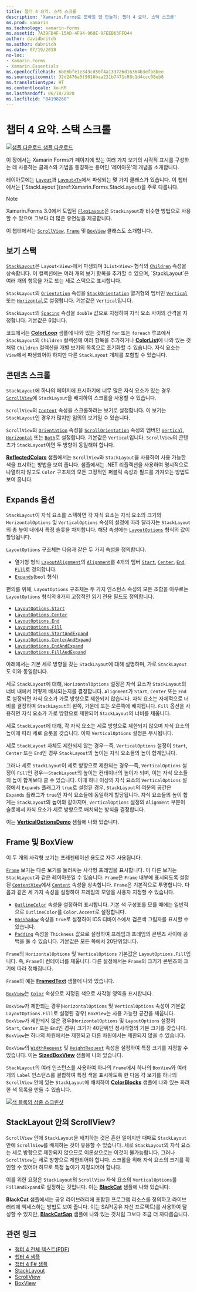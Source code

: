 ```yaml
---
title: 챕터 4 요약. 스택 스크롤
description: 'Xamarin.Forms로 모바일 앱 만들기: 챕터 4 요약. 스택 스크롤'
ms.prod: xamarin
ms.technology: xamarin-forms
ms.assetid: 7A39FD4F-15AD-4F94-960E-9FEEB63FFD44
author: davidbritch
ms.author: dabritch
ms.date: 07/19/2018
no-loc:
- Xamarin.Forms
- Xamarin.Essentials
ms.openlocfilehash: 6b86bfe1e343cd50f4a133726d16364b3efb8bee
ms.sourcegitcommit: 32d2476a5f9016baa231b7471c88c1d4ccc08eb8
ms.translationtype: HT
ms.contentlocale: ko-KR
ms.lasthandoff: 06/18/2020
ms.locfileid: "84198268"
---
```

# <a name="summary-of-chapter-4-scrolling-the-stack"></a>챕터 4 요약. 스택 스크롤

[![샘플 다운로드](~/media/shared/download.png) 샘플 다운로드](https://github.com/xamarin/xamarin-forms-book-samples/tree/master/Chapter04)

이 장에서는 Xamarin.Forms가 페이지에 있는 여러 가지 보기의 시각적 표시를 구성하는 데 사용하는 클래스와 기법을 통칭하는 용어인 ‘레이아웃’의 개념을 소개합니다.

레이아웃에는 [`Layout`](xref:Xamarin.Forms.Layout)과 [`Layout<T>`](xref:Xamarin.Forms.Layout`1)에서 파생되는 몇 가지 클래스가 있습니다. 이 챕터에서는 [`StackLayout`](xref:Xamarin.Forms.StackLayout)을 주로 다룹니다.

> [!NOTE]
> Xamarin.Forms 3.0에서 도입된 [`FlexLayout`](~/xamarin-forms/user-interface/layouts/flex-layout.md)은 `StackLayout`과 비슷한 방법으로 사용할 수 있으며 그보다 더 많은 유연성을 제공합니다.

이 챕터에서는 [`ScrollView`](xref:Xamarin.Forms.ScrollView), [`Frame`](xref:Xamarin.Forms.Frame) 및 [`BoxView`](xref:Xamarin.Forms.BoxView) 클래스도 소개합니다.

## <a name="stacks-of-views"></a>보기 스택

[`StackLayout`](xref:Xamarin.Forms.StackLayout)은 `Layout<View>`에서 파생되며 `IList<View>` 형식의 [`Children`](xref:Xamarin.Forms.Layout`1) 속성을 상속합니다. 이 컬렉션에는 여러 개의 보기 항목을 추가할 수 있으며, `StackLayout`은 여러 개의 항목을 가로 또는 세로 스택으로 표시합니다.

`StackLayout`의 [`Orientation`](xref:Xamarin.Forms.StackLayout.Orientation) 속성을 [`StackOrientation`](xref:Xamarin.Forms.StackOrientation) 열거형의 멤버인 [`Vertical`](xref:Xamarin.Forms.StackOrientation.Vertical) 또는 [`Horizontal`](xref:Xamarin.Forms.StackOrientation.Horizontal)로 설정합니다. 기본값은 `Vertical`입니다.

`StackLayout`의 [`Spacing`](xref:Xamarin.Forms.StackLayout.Spacing) 속성을 `double` 값으로 지정하여 자식 요소 사이의 간격을 지정합니다. 기본값은 6입니다.

코드에서는 [**ColorLoop**](https://github.com/xamarin/xamarin-forms-book-samples/tree/master/Chapter04/ColorLoop) 샘플에 나와 있는 것처럼 `for` 또는 `foreach` 루프에서 `StackLayout`의 `Children` 컬렉션에 여러 항목을 추가하거나 [**ColorList**](https://github.com/xamarin/xamarin-forms-book-samples/tree/master/Chapter04/ColorList)에 나와 있는 것처럼 `Children` 컬렉션을 개별 보기의 목록으로 초기화할 수 있습니다. 자식 요소는 `View`에서 파생되어야 하지만 다른 `StackLayout` 개체를 포함할 수 있습니다.

## <a name="scrolling-content"></a>콘텐츠 스크롤

`StackLayout`에 하나의 페이지에 표시하기에 너무 많은 자식 요소가 있는 경우 [`ScrollView`](xref:Xamarin.Forms.ScrollView)에 `StackLayout`을 배치하여 스크롤을 사용할 수 있습니다.

`ScrollView`의 [`Content`](xref:Xamarin.Forms.ScrollView.Content) 속성을 스크롤하려는 보기로 설정합니다. 이 보기는 `StackLayout`인 경우가 많지만 임의의 보기일 수 있습니다.

`ScrollView`의 [`Orientation`](xref:Xamarin.Forms.ScrollView.Orientation) 속성을 [`ScrollOrientation`](xref:Xamarin.Forms.ScrollOrientation) 속성의 멤버인 [`Vertical`](xref:Xamarin.Forms.ScrollOrientation.Vertical), [`Horizontal`](xref:Xamarin.Forms.ScrollOrientation.Horizontal) 또는 [`Both`](xref:Xamarin.Forms.ScrollOrientation.Both)로 설정합니다. 기본값은 `Vertical`입니다. `ScrollView`의 콘텐츠가 `StackLayout`이면 두 방향이 동일해야 합니다.

[**ReflectedColors**](https://github.com/xamarin/xamarin-forms-book-samples/tree/master/Chapter04/ReflectedColors) 샘플에서는 `ScrollView`와 `StackLayout`을 사용하여 사용 가능한 색을 표시하는 방법을 보여 줍니다. 샘플에서는 .NET 리플렉션을 사용하여 명시적으로 나열하지 않고도 `Color` 구조체의 모든 고정적인 퍼블릭 속성과 필드를 가져오는 방법도 보여 줍니다.

## <a name="the-expands-option"></a>Expands 옵션

`StackLayout`이 자식 요소를 스택하면 각 자식 요소는 자식 요소의 크기와 `HorizontalOptions` 및 `VerticalOptions` 속성의 설정에 따라 달라지는 `StackLayout`의 총 높이 내에서 특정 슬롯을 차지합니다. 해당 속성에는 [`LayoutOptions`](xref:Xamarin.Forms.LayoutOptions) 형식의 값이 할당됩니다.

`LayoutOptions` 구조체는 다음과 같은 두 가지 속성을 정의합니다.

- 열거형 형식 [`LayoutAlignment`](xref:Xamarin.Forms.LayoutAlignment)의 [`Alignment`](xref:Xamarin.Forms.LayoutOptions.Alignment)를 4개의 멤버 [`Start`](xref:Xamarin.Forms.LayoutAlignment.Start), [`Center`](xref:Xamarin.Forms.LayoutAlignment.Center), [`End`](xref:Xamarin.Forms.LayoutAlignment.End), [`Fill`](xref:Xamarin.Forms.LayoutAlignment.Fill)로 정의합니다.
- [`Expands`](xref:Xamarin.Forms.LayoutOptions.Expands)(`bool` 형식)

편의를 위해, `LayoutOptions` 구조체는 두 가지 인스턴스 속성의 모든 조합을 아우르는 `LayoutOptions` 형식의 8가지 고정적인 읽기 전용 필드도 정의합니다.

- [`LayoutOptions.Start`](xref:Xamarin.Forms.LayoutOptions.Start)
- [`LayoutOptions.Center`](xref:Xamarin.Forms.LayoutOptions.Center)
- [`LayoutOptions.End`](xref:Xamarin.Forms.LayoutOptions.End)
- [`LayoutOptions.Fill`](xref:Xamarin.Forms.LayoutOptions.Fill)
- [`LayoutOptions.StartAndExpand`](xref:Xamarin.Forms.LayoutOptions.StartAndExpand)
- [`LayoutOptions.CenterAndExpand`](xref:Xamarin.Forms.LayoutOptions.CenterAndExpand)
- [`LayoutOptions.EndAndExpand`](xref:Xamarin.Forms.LayoutOptions.EndAndExpand)
- [`LayoutOptions.FillAndExpand`](xref:Xamarin.Forms.LayoutOptions.FillAndExpand)

아래에서는 기본 세로 방향을 갖는 `StackLayout`에 대해 설명하며, 가로 `StackLayout`도 이와 동일합니다.

세로 `StackLayout`에 대해, `HorizontalOptions` 설정은 자식 요소가 `StackLayout`의 너비 내에서 어떻게 배치되는지를 결정합니다. `Alignment`가 `Start`, `Center` 또는 `End`로 설정되면 자식 요소가 가로 방향으로 제한되지 않습니다. 자식 요소는 자체적으로 너비를 결정하며 `StackLayout`의 왼쪽, 가운데 또는 오른쪽에 배치됩니다. `Fill` 옵션을 사용하면 자식 요소가 가로 방향으로 제한되어 `StackLayout`의 너비를 채웁니다.

세로 `StackLayout`에 대해, 각 자식 요소는 세로 방향으로 제한되지 않으며 자식 요소의 높이에 따라 세로 슬롯을 갖습니다. 이때 `VerticalOptions` 설정은 무시됩니다.

세로 `StackLayout` 자체도 제한되지 않는 경우&mdash;즉, `VerticalOptions` 설정이 `Start`, `Center` 또는 `End`인 경우 `StackLayout`의 높이는 자식 요소들의 높이 합계입니다.

그러나 세로 `StackLayout`이 세로 방향으로 제한되는 경우&mdash;즉, `VerticalOptions` 설정이 `Fill`인 경우&mdash;`StackLayout`의 높이는 컨테이너의 높이가 되며, 이는 자식 요소들의 높이 합계보다 클 수 있습니다. 이때 하나 이상의 자식 요소의 `VerticalOptions` 설정에서 `Expands` 플래그가 `true`로 설정된 경우, `StackLayout`의 여분의 공간은 `Expands` 플래그가 `true`인 자식 요소들에 동일하게 할당됩니다. 자식 요소들의 높이 합계는 `StackLayout`의 높이와 같아지며, `VerticalOptions` 설정의 `Alignment` 부분이 슬롯에서 자식 요소가 세로 방향으로 배치되는 방식을 결정합니다.

이는 [**VerticalOptionsDemo**](https://github.com/xamarin/xamarin-forms-book-samples/tree/master/Chapter04/VerticalOptionsDemo) 샘플에 나와 있습니다.

## <a name="frame-and-boxview"></a>Frame 및 BoxView

이 두 개의 사각형 보기는 프레젠테이션 용도로 자주 사용됩니다.

[`Frame`](xref:Xamarin.Forms.Frame) 보기는 다른 보기를 둘러싸는 사각형 프레임을 표시합니다. 이 다른 보기는 `StackLayout`과 같은 레이아웃일 수 있습니다. `Frame`은 `Frame` 내부에 표시되도록 설정된 [`ContentView`](xref:Xamarin.Forms.ContentView)에서 [`Content`](xref:Xamarin.Forms.ContentView.Content) 속성을 상속합니다. `Frame`은 기본적으로 투명합니다. 다음과 같은 세 가지 속성을 설정하여 프레임의 모양을 사용자 지정할 수 있습니다.

- [`OutlineColor`](xref:Xamarin.Forms.Frame.OutlineColor) 속성을 설정하여 표시합니다. 기본 색 구성표를 모를 때에는 일반적으로 `OutlineColor`를 `Color.Accent`로 설정합니다.
- [`HasShadow`](xref:Xamarin.Forms.Frame.HasShadow) 속성을 `true`로 설정하여 iOS 디바이스에서 검은색 그림자를 표시할 수 있습니다.
- [`Padding`](xref:Xamarin.Forms.Layout.Padding) 속성을 `Thickness` 값으로 설정하여 프레임과 프레임의 콘텐츠 사이에 공백을 둘 수 있습니다. 기본값은 모든 쪽에서 20단위입니다.

`Frame`의 `HorizontalOptions` 및 `VerticalOptions` 기본값은 `LayoutOptions.Fill`입니다. 즉, `Frame`이 컨테이너를 채웁니다. 다른 설정에서는 `Frame`의 크기가 콘텐츠의 크기에 따라 정해집니다.

`Frame`의 예는 [**FramedText**](https://github.com/xamarin/xamarin-forms-book-samples/tree/master/Chapter04/FramedText) 샘플에 나와 있습니다.

[`BoxView`](xref:Xamarin.Forms.BoxView)는 [`Color`](xref:Xamarin.Forms.BoxView.Color) 속성으로 지정된 색으로 사각형 영역을 표시합니다.

`BoxView`가 제한되는 경우(`HorizontalOptions` 및 `VerticalOptions` 속성이 기본값 `LayoutOptions.Fill`로 설정된 경우) `BoxView`는 사용 가능한 공간을 채웁니다. `BoxView`가 제한되지 않은 경우(`HorizontalOptions` 및 `LayoutOptions` 설정이 `Start`, `Center` 또는 `End`인 경우) 크기가 40단위인 정사각형의 기본 크기를 갖습니다. `BoxView`는 하나의 차원에서는 제한되고 다른 차원에서는 제한되지 않을 수 있습니다.

`BoxView`의 [`WidthRequest`](xref:Xamarin.Forms.VisualElement.WidthRequest) 및 [`HeightRequest`](xref:Xamarin.Forms.VisualElement.HeightRequest) 속성을 설정하여 특정 크기를 지정할 수 있습니다. 이는 [**SizedBoxView**](https://github.com/xamarin/xamarin-forms-book-samples/tree/master/Chapter04/SizedBoxView) 샘플에 나와 있습니다.

`StackLayout`의 여러 인스턴스를 사용하여 하나의 `Frame`에서 하나의 `BoxView`와 여러 개의 `Label` 인스턴스를 결합하여 특정 색을 표시하도록 한 다음 각 보기를 하나의 `ScrollView` 안에 있는 `StackLayout`에 배치하여 [**ColorBlocks**](https://github.com/xamarin/xamarin-forms-book-samples/tree/master/Chapter04/ColorBlocks) 샘플에 나와 있는 화려한 색 목록을 만들 수 있습니다.

[![색 블록의 삼중 스크린샷](images/ch04fg11-small.png "색 목록")](images/ch04fg11-large.png#lightbox "색 목록")

## <a name="a-scrollview-in-a-stacklayout"></a>StackLayout 안의 ScrollView?

`ScrollView` 안에 `StackLayout`을 배치하는 것은 흔한 일이지만 때때로 `StackLayout` 안에 `ScrollView`를 배치하는 것이 유용할 수 있습니다. 세로 `StackLayout`의 자식 요소는 세로 방향으로 제한되지 않으므로 이론상으로는 이것이 불가능합니다. 그러나 `ScrollView`는 세로 방향으로 제한되어야 합니다. 스크롤을 위해 자식 요소의 크기를 확인할 수 있어야 하므로 특정 높이가 지정되어야 합니다.

이를 위한 요령은 `StackLayout`의 `ScrollView` 자식 요소의 `VerticalOptions`를 `FillAndExpand`로 설정하는 것입니다. 이는 [**BlackCat**](https://github.com/xamarin/xamarin-forms-book-samples/tree/master/Chapter04/BlackCat) 샘플에 나와 있습니다.

**BlackCat** 샘플에서는 공유 라이브러리에 포함된 프로그램 리소스를 정의하고 라이브러리에 액세스하는 방법도 보여 줍니다. 이는 SAP(공유 자산 프로젝트)를 사용하여 달성할 수 있지만, [**BlackCatSap**](https://github.com/xamarin/xamarin-forms-book-samples/tree/master/Chapter04/BlackCatSap) 샘플에 나와 있는 것처럼 그보다 조금 더 까다롭습니다.

## <a name="related-links"></a>관련 링크

- [챕터 4 전체 텍스트(PDF)](https://download.xamarin.com/developer/xamarin-forms-book/XamarinFormsBook-Ch04-Apr2016.pdf)
- [챕터 4 샘플](https://github.com/xamarin/xamarin-forms-book-samples/tree/master/Chapter04)
- [챕터 4 F# 샘플](https://github.com/xamarin/xamarin-forms-book-samples/tree/master/Chapter04/FS)
- [StackLayout](~/xamarin-forms/user-interface/layouts/stacklayout.md)
- [ScrollView](~/xamarin-forms/user-interface/layouts/scrollview.md)
- [BoxView](~/xamarin-forms/user-interface/boxview.md)
